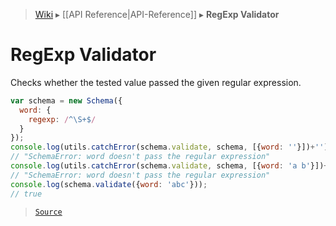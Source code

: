 > [Wiki](Home) ▸ [[API Reference|API-Reference]] ▸ **RegExp Validator**

# RegExp Validator

Checks whether the tested value passed the given regular expression.
```javascript
var schema = new Schema({
  word: {
    regexp: /^\S+$/
  }
});
console.log(utils.catchError(schema.validate, schema, [{word: ''}])+'');
// "SchemaError: word doesn't pass the regular expression"
console.log(utils.catchError(schema.validate, schema, [{word: 'a b'}])+'');
// "SchemaError: word doesn't pass the regular expression"
console.log(schema.validate({word: 'abc'}));
// true
```

> [`Source`](/Neft-io/neft/blob/11ce61113abf36cfee4cca0e72112ab5bff468a7/src/schema/validators/regexp.litcoffee#regexp-validator)

